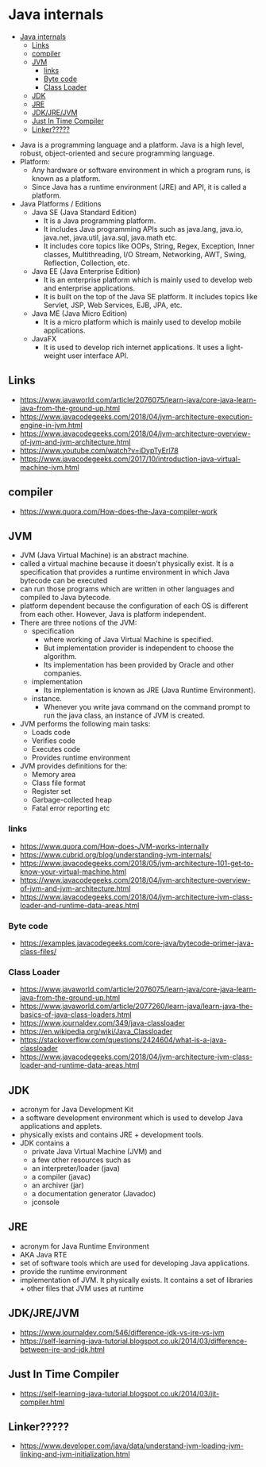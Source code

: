 # Java internals

<!-- TOC depthFrom:1 depthTo:6 withLinks:1 updateOnSave:1 orderedList:0 -->

- [Java internals](#java-internals)
	- [Links](#links)
	- [compiler](#compiler)
	- [JVM](#jvm)
		- [links](#links)
		- [Byte code](#byte-code)
		- [Class Loader](#class-loader)
	- [JDK](#jdk)
	- [JRE](#jre)
	- [JDK/JRE/JVM](#jdkjrejvm)
	- [Just In Time Compiler](#just-in-time-compiler)
	- [Linker?????](#linker)

<!-- /TOC -->


- Java is a programming language and a platform. Java is a high level, robust, object-oriented and secure programming language.
- Platform:
	- Any hardware or software environment in which a program runs, is known as a platform.
	- Since Java has a runtime environment (JRE) and API, it is called a platform.
- Java Platforms / Editions
	- Java SE (Java Standard Edition)
		- It is a Java programming platform.
		- It includes Java programming APIs such as java.lang, java.io, java.net, java.util, java.sql, java.math etc.
		- It includes core topics like OOPs, String, Regex, Exception, Inner classes, Multithreading, I/O Stream, Networking, AWT, Swing, Reflection, Collection, etc.
	- Java EE (Java Enterprise Edition)
		- It is an enterprise platform which is mainly used to develop web and enterprise applications.
		- It is built on the top of the Java SE platform. It includes topics like Servlet, JSP, Web Services, EJB, JPA, etc.
	- Java ME (Java Micro Edition)
		- It is a micro platform which is mainly used to develop mobile applications.
	- JavaFX
		- It is used to develop rich internet applications. It uses a light-weight user interface API.


## Links

- https://www.javaworld.com/article/2076075/learn-java/core-java-learn-java-from-the-ground-up.html
- https://www.javacodegeeks.com/2018/04/jvm-architecture-execution-engine-in-jvm.html
- https://www.javacodegeeks.com/2018/04/jvm-architecture-overview-of-jvm-and-jvm-architecture.html
- https://www.youtube.com/watch?v=iDypTyErl78
- https://www.javacodegeeks.com/2017/10/introduction-java-virtual-machine-jvm.html


## compiler

- https://www.quora.com/How-does-the-Java-compiler-work


## JVM

- JVM (Java Virtual Machine) is an abstract machine.
- called a virtual machine because it doesn't physically exist. It is a specification that provides a runtime environment in which Java bytecode can be executed
- can run those programs which are written in other languages and compiled to Java bytecode.
- platform dependent because the configuration of each OS is different from each other. However, Java is platform independent.
- There are three notions of the JVM:
	- specification
		- where working of Java Virtual Machine is specified.
		- But implementation provider is independent to choose the algorithm.
		- Its implementation has been provided by Oracle and other companies.
	- implementation
		- Its implementation is known as JRE (Java Runtime Environment).
	- instance.
		- Whenever you write java command on the command prompt to run the java class, an instance of JVM is created.
- JVM performs the following main tasks:
	- Loads code
	- Verifies code
	- Executes code
	- Provides runtime environment
- JVM provides definitions for the:
	-	Memory area
	-	Class file format
	-	Register set
	-	Garbage-collected heap
	-	Fatal error reporting etc

### links

- https://www.quora.com/How-does-JVM-works-internally
- https://www.cubrid.org/blog/understanding-jvm-internals/
- https://www.javacodegeeks.com/2018/05/jvm-architecture-101-get-to-know-your-virtual-machine.html
- https://www.javacodegeeks.com/2018/04/jvm-architecture-overview-of-jvm-and-jvm-architecture.html
- https://www.javacodegeeks.com/2018/04/jvm-architecture-jvm-class-loader-and-runtime-data-areas.html

### Byte code

- https://examples.javacodegeeks.com/core-java/bytecode-primer-java-class-files/

### Class Loader

- https://www.javaworld.com/article/2076075/learn-java/core-java-learn-java-from-the-ground-up.html
- https://www.javaworld.com/article/2077260/learn-java/learn-java-the-basics-of-java-class-loaders.html
- https://www.journaldev.com/349/java-classloader
- https://en.wikipedia.org/wiki/Java_Classloader
- https://stackoverflow.com/questions/2424604/what-is-a-java-classloader
- https://www.javacodegeeks.com/2018/04/jvm-architecture-jvm-class-loader-and-runtime-data-areas.html

## JDK

- acronym for Java Development Kit
- a software development environment which is used to develop Java applications and applets.
- physically exists and contains JRE + development tools.
-  JDK contains a
	- private Java Virtual Machine (JVM) and 
	- a few other resources such as
	- an interpreter/loader (java)
	- a compiler (javac)
	- an archiver (jar)
	- a documentation generator (Javadoc)
	- jconsole

## JRE

- acronym for Java Runtime Environment
- AKA Java RTE
- set of software tools which are used for developing Java applications.
- provide the runtime environment
- implementation of JVM. It physically exists. It contains a set of libraries + other files that JVM uses at runtime

## JDK/JRE/JVM

- https://www.journaldev.com/546/difference-jdk-vs-jre-vs-jvm
- https://self-learning-java-tutorial.blogspot.co.uk/2014/03/difference-between-jre-and-jdk.html

## Just In Time Compiler

- https://self-learning-java-tutorial.blogspot.co.uk/2014/03/jit-compiler.html

## Linker?????

- https://www.developer.com/java/data/understand-jvm-loading-jvm-linking-and-jvm-initialization.html

